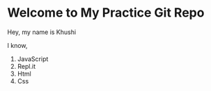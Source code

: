 # Welcome to My Practice Git Repo

Hey, my name is Khushi

I know,
1. JavaScript
2. Repl.it
3. Html
4. Css
